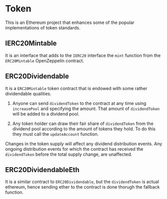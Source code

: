# Token

This is an Ethereum project that enhances some of the popular implementations of token standards.

## IERC20Mintable

It is an interface that adds to the `IERC20` interface the `mint` function from the `ERC20Mintable` OpenZeppelin contract.

## ERC20Dividendable

It is a `ERC20Mintable` token contract that is endowed with some rather dividendable qualities. 

1. Anyone can send `dividendToken` to the contract at any time using `increasePool` and specifying the amount. That amount of `dividendToken` will be added to a dividend pool.

2. Any token holder can draw their fair share of `dividendToken` from the dividend pool according to the amount of tokens they hold. To do this they must call the `updateAccount` function.

Changes in the token supply will affect any dividend distribution events. Any ongoing distribution events for which the contract has received the `dividendToken` before the total supply change, are unaffected.

## ERC20DividendableEth

It is a similar contract to `ERC20Dividendable`, but the `dividendToken` is actual ethereum, hence sending ether to the contract is done thorugh the fallback function.
